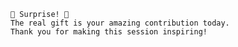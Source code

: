 
    🎉 Surprise! 🎉
    The real gift is your amazing contribution today.
    Thank you for making this session inspiring! 
 
